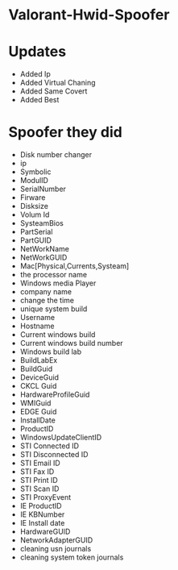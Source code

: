 # Valorant-Hwid-Spoofer
# Updates
* Added Ip
* Added Virtual Chaning
* Added Same Covert
* Added Best
# Spoofer they did
* Disk number changer
* ip
* Symbolic
* ModulID
* SerialNumber
* Firware
* Disksize
* Volum Id
* SysteamBios
* PartSerial
* PartGUID
* NetWorkName
* NetWorkGUID
* Mac[Physical,Currents,Systeam]
* the processor name
* Windows media Player
* company name
* change the time
* unique system build
* Username
* Hostname
* Current windows build
* Current windows build number
* Windows build lab
* BuildLabEx
* BuildGuid
* DeviceGuid
* CKCL Guid
* HardwareProfileGuid
* WMIGuid
* EDGE Guid
* InstallDate
* ProductID
* WindowsUpdateClientID
* STI Connected ID
* STI Disconnected ID
* STI Email ID
* STI Fax ID
* STI Print ID
* STI Scan ID
* STI ProxyEvent
* IE ProductID
* IE KBNumber
* IE Install date
* HardwareGUID
* NetworkAdapterGUID
* cleaning usn journals
* cleaning system token journals
